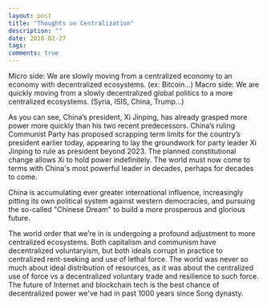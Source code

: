 ```yaml
---
layout: post
title: "Thoughts on Centralization"
description: ""
date: 2018-02-27
tags: 
comments: true
---
```


Micro side: We are slowly moving from a centralized economy to an economy with decentralized ecosystems. (ex: Bitcoin...)
Macro side: We are quickly moving from a slowly decentralized global politics to a more centralized ecosystems. (Syria, ISIS, China, Trump...)

As you can see, China’s president, Xi Jinping, has already grasped more power more quickly than his two recent predecessors. China’s ruling Communist Party has proposed scrapping term limits for the country’s president earlier today, appearing to lay the groundwork for party leader Xi Jinping to rule as president beyond 2023. The planned constitutional change allows Xi to hold power indefinitely. The world must now come to terms with China's most powerful leader in decades, perhaps for decades to come.

China is accumulating ever greater international influence, increasingly pitting its own political system against western democracies, and pursuing the so-called "Chinese Dream" to build a more prosperous and glorious future.

The world order that we’re in is undergoing a profound adjustment to more centralized ecosystems. Both capitalism and communism have decentralized voluntaryism, but both ideals corrupt in practice to centralized rent-seeking and use of lethal force. The world was never so much about ideal distribution of resources, as it was about the centralized use of force vs a decentralized voluntary trade and resilience to such force. The future of Internet and blockchain tech is the best chance of decentralized power we've had in past 1000 years since Song dynasty.

